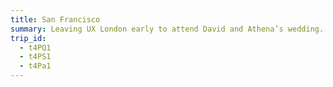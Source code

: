 ```yaml
---
title: San Francisco
summary: Leaving UX London early to attend David and Athena’s wedding.
trip_id:
  - t4PQ1
  - t4PS1
  - t4Pa1
---
```

